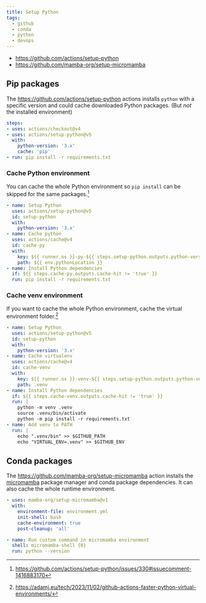 ```yaml
---
title: Setup Python
tags:
  - github
  - conda
  - python
  - devops
---
```


+ https://github.com/actions/setup-python
+ https://github.com/mamba-org/setup-micromamba

## Pip packages

The https://github.com/actions/setup-python actions installs `python` with a specific version and could cache downloaded Python packages. (But *not* the installed environment)

```yaml
steps:
- uses: actions/checkout@v4
- uses: actions/setup-python@v5
  with:
    python-version: '3.x'
    cache: 'pip'
- run: pip install -r requirements.txt
```

### Cache Python environment

You can cache the whole Python environment so `pip install` can be skipped for the same packages.[^1]

```yaml
- name: Setup Python
  uses: actions/setup-python@v5
  id: setup-python
  with:
    python-version: '3.x'
- name: Cache python
  uses: actions/cache@v4
  id: cache-py
  with:
    key: ${{ runner.os }}-py-${{ steps.setup-python.outputs.python-version }}-${{ hashFiles('requirements.txt') }}
    path: ${{ env.pythonLocation }}
- name: Install Python dependencies
  if: ${{ steps.cache-py.outputs.cache-hit != 'true' }}
  run: pip install -r requirements.txt
```

### Cache venv environment

If you want to cache the whole Python environment, cache the virtual environment folder.[^2]

```yaml
- name: Setup Python
  uses: actions/setup-python@v5
  id: setup-python
  with:
    python-version: '3.x'
- name: Cache virtualenv
  uses: actions/cache@v4
  id: cache-venv
  with:
    key: ${{ runner.os }}-venv-${{ steps.setup-python.outputs.python-version }}-${{ hashFiles('requirements.txt') }}
    path: .venv
- name: Install Python dependencies
  if: ${{ steps.cache-venv.outputs.cache-hit != 'true' }}
  run: |
    python -m venv .venv
    source .venv/bin/activate
    python -m pip install -r requirements.txt
- name: Add venv to PATH
  run: |
    echo ".venv/bin" >> $GITHUB_PATH
    echo "VIRTUAL_ENV=.venv" >> $GITHUB_ENV
```

[^1]: https://github.com/actions/setup-python/issues/330#issuecomment-1416883170
[^2]: https://adamj.eu/tech/2023/11/02/github-actions-faster-python-virtual-environments/

## Conda packages

The https://github.com/mamba-org/setup-micromamba action installs the [micromamba](https://github.com/mamba-org/mamba#micromamba) package manager and conda package dependencies. It can also cache the whole runtime environment.

```yaml
- uses: mamba-org/setup-micromamba@v1
  with:
    environment-file: environment.yml
    init-shell: bash
    cache-environment: true
    post-cleanup: 'all'

- name: Run custom command in micromamba environment
  shell: micromamba-shell {0}
  run: python --version
```
